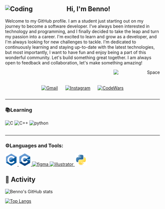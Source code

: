 


<h2 align="left" dir="auto">
Hi, I'm Benno! 
<img style="float: left; width: 200px;" alt="Coding" width="30" src="https://gist.githubusercontent.com/arunprakashpj/48aa20057048b46c6f9ba9d114a8b76f/raw/69a9d496f651091a509ea8d9913c4aef5c419afb/Hi.gif">
</h2>
<div>
    <p align="left">
    Welcome to my GitHub profile. I am a student just starting out on my journey to become a software developer. I've always been interested in technology and programming, and I finally decided to take the leap and turn my passion into a career. I'm excited to learn and grow as a developer, and I'm always looking for new challenges to tackle. I'm dedicated to continuously learning and staying up-to-date with the latest technologies, but most importantly, I want to have fun and enjoy being a part of this wonderful community. Let's build something great together. I am always open to feedback and collaboration, let's make something amazing!</td>
    </p>
    <p align="right">
    <img style="float: right; width: 30%;" alt="Space" src="https://media4.giphy.com/media/xT8qBhrlNooHBYR9f2/giphy.gif"></p>
</div>
<br>

<div style="display: flex; justify-content: center; margin-top: 20px;">

[![Gmail](https://img.shields.io/badge/Gmail-D14836?style=for-the-badge&logo=gmail&logoColor=white)](mailto:bennovasconcellos@gmail.com?subject=Olá%20Benno%20Vasconcellos)
<span style="margin: 0px 10px;"></span>
[![Instagram](https://img.shields.io/badge/Instagram-E4405F?style=for-the-badge&logo=instagram&logoColor=white)](https://www.instagram.com/benno_vasconcellos/)
<span style="margin: 0px 10px;"></span>
[![CodeWars](https://img.shields.io/badge/Codewars-B1361E?style=for-the-badge&logo=Codewars&logoColor=white
)](https://www.codewars.com/users/MrBenno)
</div>

</p>
<hr>

<h3 align="left" dir="auto">📚Learning</h3>

<div style="display: inline_block">
    <img align="center" alt="C" src="https://img.shields.io/badge/C-00599C?style=for-the-badge&logo=c&logoColor=white">
    <img align="center" alt="C++" src="https://img.shields.io/badge/C%2B%2B-00599C?style=for-the-badge&logo=c%2B%2B&logoColor=white">
    <img align="center" alt="python" src="https://img.shields.io/badge/Python-14354C?style=for-the-badge&logo=python&logoColor=white">
</div><br/>

<hr>

<h3 align="left">⚙️Languages and Tools:</h3>
<p align="left"> 
    <a href="https://www.cprogramming.com/" target="_blank" rel="noreferrer"> 
    <img src="https://raw.githubusercontent.com/devicons/devicon/master/icons/c/c-original.svg" alt="c" width="40" height="40"/> 
    </a> 
    <a href="https://www.w3schools.com/cpp/" target="_blank" rel="noreferrer"> 
    <img src="https://raw.githubusercontent.com/devicons/devicon/master/icons/cplusplus/cplusplus-original.svg" alt="cplusplus" width="40" height="40"/> 
    </a> 
    <a href="https://www.figma.com/" target="_blank" rel="noreferrer"> 
    <img src="https://www.vectorlogo.zone/logos/figma/figma-icon.svg" alt="figma" width="40" height="40"/> 
    </a> 
    <a href="https://www.adobe.com/in/products/illustrator.html" target="_blank" rel="noreferrer"> 
    <img src="https://www.vectorlogo.zone/logos/adobe_illustrator/adobe_illustrator-icon.svg" alt="illustrator" width="40" height="40"/> 
    </a> 
    <a href="https://www.python.org" target="_blank" rel="noreferrer"> <img src="https://raw.githubusercontent.com/devicons/devicon/master/icons/python/python-original.svg" alt="python" width="40" height="40"/> 
    </a> 
</p>

<h2 align="left" dir="auto">📅 Activity</h2>

![Benno's GitHub stats](https://github-readme-stats.vercel.app/api?username=MrTadeu&show_icons=true&theme=dark)

[![Top Langs](https://github-readme-stats.vercel.app/api/top-langs/?username=MrTadeu&langs_count=8)](https://github.com/anuraghazra/github-readme-stats)




